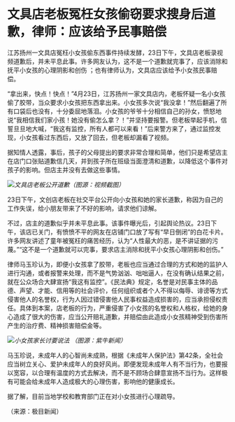 # 文具店老板冤枉女孩偷窃要求搜身后道歉，律师：应该给予民事赔偿

江苏扬州一文具店冤枉小女孩偷东西事件持续发酵，23日下午，文具店老板录视频道歉后，并未平息此事。许多网友认为，这不是一个道歉就完事了，应该消除和抚平小女孩的心理阴影和创伤
；也有律师认为，文具店应该给予小女孩民事赔偿。

“拿出来，快点！快点！”4月23日，江苏扬州一家文具店内，老板怀疑一名小女孩偷了胶带，当众要求小女孩把东西拿出来。小女孩多次说“我没拿！”然后翻遍了所有口袋后也没有，十分委屈地落泪。小女孩的爷爷十分相信自己的孙女，愤怒地说“我相信我们家小孩！她没有偷怎么拿？！”并坚持要报警。但老板举起手机，信誓旦旦地大喊，“我这有监控，所有人都可以来看！”后来警方来了，通过监控发现，小女孩看过东西后，又放了回去，但老板却漏看了视频。

据知情人透露，事后，孩子的父母提出的要求非常合理和简单，他们只是希望店主在店门口张贴道歉信几天，并到孩子所在班级当面澄清和道歉，以降低这个事件对孩子的影响。但店主并没有去做这些事情。

![](https://inews.gtimg.com/om_bt/O0BRfSDgJIYjv87R5hgzkC6DmhW8Qp-lq7Sk6x1xOwG3QAA/1000)_文具店老板公开道歉（图源：视频截图）_

23日下午，文创店老板在社交平台公开向小女孩和她的家长道歉，称因为自己的工作失误，给小朋友带来了不好的影响，请求他们谅解。

不过，店主的道歉似乎并未平息此事。该事件曝光后，引起舆论热议。23日下午，该店已关门，有愤愤不平的网友在店铺门口放了写有“早日倒闭”的白花卡片。许多网友讲述了童年被冤枉的痛苦经历，认为“人性最大的恶，是不讲证据的污蔑。”“这不是一个道歉就可以完事，要求店主消除和抚平小女孩心理阴影和创伤。”

律师马玉珍认为，即便小女孩拿了胶带，老板也应当通过合理的方式和她的监护人进行沟通，或者报警来处理，而不是气势汹汹、咄咄逼人，在没有确认结果之前，就在公众场合大肆宣扬“我这有监控”。《民法典》规定，名誉是对民事主体的品德、声望、才能、信用等的社会评价，任何组织或者个人不得以侮辱、诽谤等方式侵害他人的名誉权，行为人因过错侵害他人民事权益造成损害的，应当承担侵权责任。具体到本案，店老板的行为，严重侵害了小女孩的名誉权和人格权，给她的身心造成了很大的伤害，应当公开赔礼道歉，并赔偿由此造成小女孩精神受到伤害所产生的治疗费、精神损害赔偿金等。

![](https://inews.gtimg.com/om_bt/Ogidh-O2Zf8Dy7xhnWsKMHPpMv8gLIH2OAylK7p-1zlD4AA/1000)_小女孩家长讨要说法
（图源：紫牛新闻）_

马玉珍说，未成年人的心智尚未成熟，根据《未成年人保护法》第42条，全社会应当树立关心、爱护未成年人的良好风尚。即便发现未成年人有不当行为，也要报以宽容，以合理有温度的方式去解决，而不是不顾场合肆意宣扬不当行为。这样极有可能会给未成年人造成极大的心理伤害，影响他的健康成长。

据了解，目前当地学校和教育部门正在对小女孩进行心理疏导。

（来源：极目新闻）

